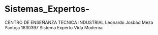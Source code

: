 # Sistemas_Expertos-
CENTRO DE ENSEÑANZA TECNICA INDUSTRIAL 
Leonardo Josbad Meza Pantoja 1830397
Sistema Experto Vida Moderna 
